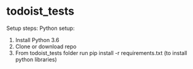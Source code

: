 # todoist_tests

Setup steps:
Python setup:
1. Install Python 3.6
2. Clone or download repo
3. From todoist_tests folder run pip install -r requirements.txt (to install python libraries) 
